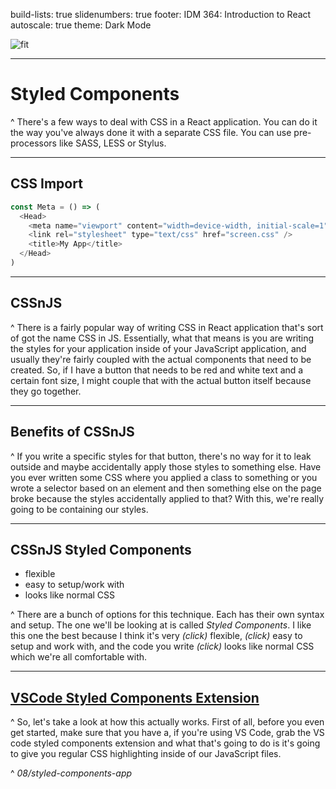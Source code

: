 build-lists: true
slidenumbers: true
footer: IDM 364: Introduction to React
autoscale: true
theme: Dark Mode

![fit](https://reactjs.org/logo-og.png)

---

# Styled Components

^ There's a few ways to deal with CSS in a React application. You can do it the way you've always done it with a separate CSS file. You can use pre-processors like SASS, LESS or Stylus.

---

## CSS Import

```javascript
const Meta = () => (
  <Head>
    <meta name="viewport" content="width=device-width, initial-scale=1" />
    <link rel="stylesheet" type="text/css" href="screen.css" />
    <title>My App</title>
  </Head>
)
```

---

## CSSnJS

^ There is a fairly popular way of writing CSS in React application that's sort of got the name CSS in JS. Essentially, what that means is you are writing the styles for your application inside of your JavaScript application, and usually they're fairly coupled with the actual components that need to be created. So, if I have a button that needs to be red and white text and a certain font size, I might couple that with the actual button itself because they go together.

---

## Benefits of CSSnJS

^ If you write a specific styles for that button, there's no way for it to leak outside and maybe accidentally apply those styles to something else. Have you ever written some CSS where you applied a class to something or you wrote a selector based on an element and then something else on the page broke because the styles accidentally applied to that? With this, we're really going to be containing our styles.

---

## CSSnJS Styled Components

- flexible
- easy to setup/work with
- looks like normal CSS

^ There are a bunch of options for this technique. Each has their own syntax and setup. The one we'll be looking at is called _Styled Components_. I like this one the best because I think it's very _(click)_ flexible, _(click)_ easy to setup and work with, and the code you write _(click)_ looks like normal CSS which we're all comfortable with.

---

## [VSCode Styled Components Extension](https://marketplace.visualstudio.com/items?itemName=mf.vscode-styled-components)

^ So, let's take a look at how this actually works. First of all, before you even get started, make sure that you have a, if you're using VS Code, grab the VS code styled components extension and what that's going to do is it's going to give you regular CSS highlighting inside of our JavaScript files.

^ _08/styled-components-app_